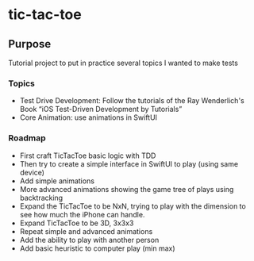 # tic-tac-toe


## Purpose

Tutorial project to put in practice several topics I wanted to make tests

### Topics

- Test Drive Development: Follow the tutorials of the Ray Wenderlich's Book “iOS Test-Driven Development by Tutorials”
- Core Animation: use animations in SwiftUI

### Roadmap

- First craft TicTacToe basic logic with TDD
- Then try to create a simple interface in SwiftUI to play (using same device) 
- Add simple animations
- More advanced animations showing the game tree of plays using backtracking
- Expand the TicTacToe to be NxN, trying to play with the dimension to see how much the iPhone can handle.
- Expand TicTacToe to be 3D, 3x3x3
- Repeat simple and advanced animations
- Add the ability to play with another person
- Add basic heuristic to computer play (min max) 
